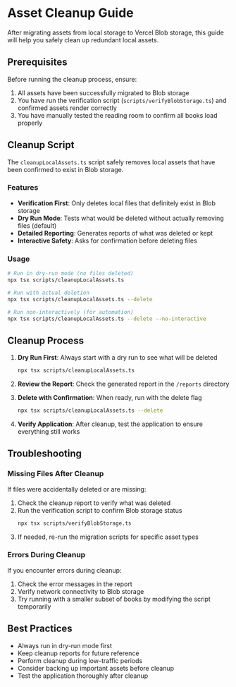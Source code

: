 # Asset Cleanup Guide

After migrating assets from local storage to Vercel Blob storage, this guide will help you safely clean up redundant local assets.

## Prerequisites

Before running the cleanup process, ensure:

1. All assets have been successfully migrated to Blob storage
2. You have run the verification script (`scripts/verifyBlobStorage.ts`) and confirmed assets render correctly
3. You have manually tested the reading room to confirm all books load properly

## Cleanup Script

The `cleanupLocalAssets.ts` script safely removes local assets that have been confirmed to exist in Blob storage.

### Features

- **Verification First**: Only deletes local files that definitely exist in Blob storage
- **Dry Run Mode**: Tests what would be deleted without actually removing files (default)
- **Detailed Reporting**: Generates reports of what was deleted or kept
- **Interactive Safety**: Asks for confirmation before deleting files

### Usage

```bash
# Run in dry-run mode (no files deleted)
npx tsx scripts/cleanupLocalAssets.ts

# Run with actual deletion
npx tsx scripts/cleanupLocalAssets.ts --delete

# Run non-interactively (for automation)
npx tsx scripts/cleanupLocalAssets.ts --delete --no-interactive
```

## Cleanup Process

1. **Dry Run First**: Always start with a dry run to see what will be deleted

   ```bash
   npx tsx scripts/cleanupLocalAssets.ts
   ```

2. **Review the Report**: Check the generated report in the `/reports` directory

3. **Delete with Confirmation**: When ready, run with the delete flag

   ```bash
   npx tsx scripts/cleanupLocalAssets.ts --delete
   ```

4. **Verify Application**: After cleanup, test the application to ensure everything still works

## Troubleshooting

### Missing Files After Cleanup

If files were accidentally deleted or are missing:

1. Check the cleanup report to verify what was deleted
2. Run the verification script to confirm Blob storage status
   ```bash
   npx tsx scripts/verifyBlobStorage.ts
   ```
3. If needed, re-run the migration scripts for specific asset types

### Errors During Cleanup

If you encounter errors during cleanup:

1. Check the error messages in the report
2. Verify network connectivity to Blob storage
3. Try running with a smaller subset of books by modifying the script temporarily

## Best Practices

- Always run in dry-run mode first
- Keep cleanup reports for future reference
- Perform cleanup during low-traffic periods
- Consider backing up important assets before cleanup
- Test the application thoroughly after cleanup
